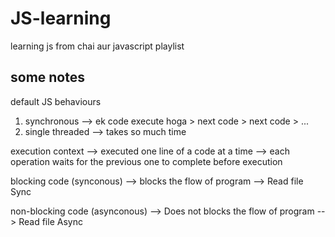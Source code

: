 # JS-learning
learning js from chai aur javascript playlist


## some notes

default JS behaviours
1) synchronous --> ek code execute hoga > next code > next code > ...
2) single threaded --> takes so much time

execution context
 --> executed one line of a code at a time
  --> each operation waits for the previous one to complete before execution

blocking code (synconous)
  --> blocks the flow of program
  --> Read file Sync

non-blocking code (asynconous)
 --> Does not blocks the flow of program
  --> Read file Async